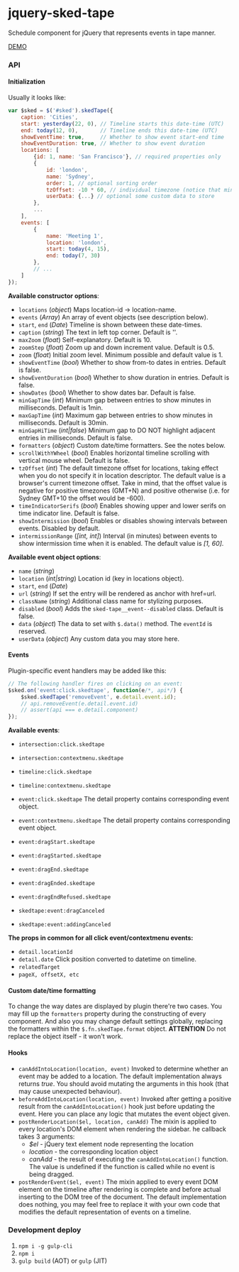 # jquery-sked-tape
Schedule component for jQuery that represents events in tape manner.

[DEMO](https://lexkrstn.github.io/jquery-sked-tape/)

### API

#### Initialization

Usually it looks like:
```javascript
var $sked = $('#sked').skedTape({
    caption: 'Cities',
    start: yesterday(22, 0), // Timeline starts this date-time (UTC)
    end: today(12, 0),       // Timeline ends this date-time (UTC)
    showEventTime: true,     // Whether to show event start-end time
    showEventDuration: true, // Whether to show event duration
    locations: [
        {id: 1, name: 'San Francisco'}, // required properties only
        {
            id: 'london',
            name: 'Sydney',
            order: 1, // optional sorting order
            tzOffset: -10 * 60, // individual timezone (notice that minus sign)
            userData: {...} // optional some custom data to store
        },
        ...
    ],
    events: [
        {
            name: 'Meeting 1',
            location: 'london',
            start: today(4, 15),
            end: today(7, 30)
        },
        // ...
    ]
});
```

**Available constructor options**:
- `locations` (_object_) Maps location-id -> location-name.
- `events` (_Array_) An array of event objects (see description below).
- `start`, `end` (_Date_) Timeline is shown between these date-times.
- `caption` (_string_) The text in left top corner. Default is ''.
- `maxZoom` (_float_) Self-explanatory. Default is 10.
- `zoomStep` (_float_) Zoom up and down increment value. Default is 0.5.
- `zoom` (_float_) Initial zoom level. Minimum possible and default value is 1.
- `showEventTime` (_bool_) Whether to show from-to dates in entries. Default is false.
- `showEventDuration` (_bool_) Whether to show duration in entries. Default is false.
- `showDates` (_bool_) Whether to show dates bar. Default is false.
- `minGapTime` (_int_) Minimum gap between entries to show minutes in milliseconds. Default is 1min. 
- `maxGapTime` (_int_) Maximum gap between entries to show minutes in milliseconds. Default is 30min.
- `minGapHiTime` (_int|false_) Minimum gap to DO NOT highlight adjacent entries in milliseconds. Default is false.
- `formatters` (_object_) Custom date/time formatters. See the notes below.
- `scrollWithYWheel` (_bool_) Enables horizontal timeline scrolling with vertical mouse wheel. Default is false.
- `tzOffset` (_int_) The default timezone offset for locations, taking effect when
  you do not specify it in location descriptor. The default value is a browser's
  current timezone offset. Take in mind, that the offset value is negative for
  positive timezones (GMT+N) and positive otherwise (i.e. for Sydney GMT+10 the
  offset would be -600).
- `timeIndicatorSerifs` (_bool_) Enables showing upper and lower serifs on time
  indicator line. Default is false.
- `showIntermission` (_bool_) Enables or disables showing intervals between
  events. Disabled by default.
- `intermissionRange` (_[int, int]_) Interval (in minutes) between events to
  show intermission time when it is enabled. The default value is _[1, 60]_.

**Available event object options**:
- `name` (_string_)
- `location` (_int|string_) Location id (key in locations object).
- `start`, `end` (_Date_)
- `url` (_string_) If set the entry will be rendered as anchor with href=url.
- `className` (_string_) Additional class name for stylizing purposes.
- `disabled` (_bool_) Adds the `sked-tape__event--disabled` class. Default is false.
- `data` (_object_) The data to set with `$.data()` method. The `eventId` is reserved.
- `userData` (_object_) Any custom data you may store here.

#### Events

Plugin-specific event handlers may be added like this:
```javascript
// The following handler fires on clicking on an event:
$sked.on('event:click.skedtape', function(e/*, api*/) {
    $sked.skedTape('removeEvent', e.detail.event.id);
    // api.removeEvent(e.detail.event.id)
    // assert(api === e.detail.component)
});
```

**Available events**:
- `intersection:click.skedtape`
- `intersection:contextmenu.skedtape`
- `timeline:click.skedtape`
- `timeline:contextmenu.skedtape`
- `event:click.skedtape` The detail property contains corresponding event object.
- `event:contextmenu.skedtape` The detail property contains corresponding event object.

- `event:dragStart.skedtape`
- `event:dragStarted.skedtape`
- `event:dragEnd.skedtape`
- `event:dragEnded.skedtape`
- `event:dragEndRefused.skedtape`
- `skedtape:event:dragCanceled`
- `skedtape:event:addingCanceled`

**The props in common for all click event/contextmenu events:**
- `detail.locationId`
- `detail.date` Click position converted to datetime on timeline.
- `relatedTarget`
- `pageX, offsetX, etc`

#### Custom date/time formatting

To change the way dates are displayed by plugin there're two cases. You may
fill up the `formatters` property during the constructing of every component.
And also you may change default settings globally, replacing the formatters
within the `$.fn.skedTape.format` object. **ATTENTION** Do not replace the
object itself - it won't work.


#### Hooks

- `canAddIntoLocation(location, event)` Invoked to determine whether an event
  may be added to a location. The default implementation always returns *true*.
  You should avoid mutating the arguments in this hook (that may cause
  unexpected behaviour).
- `beforeAddIntoLocation(location, event)` Invoked after getting a positive
  result from the `canAddIntoLocation()` hook just before updating the event.
  Here you can place any logic that mutates the event object given.
- `postRenderLocation($el, location, canAdd)` The mixin is applied to every
  location's DOM element when rendering the sidebar. he callback takes 3
  arguments: 
  - *$el* - jQuery text element node representing the location
  - *location* - the corresponding location object
  - *canAdd* - the result of executing the `canAddIntoLocation()` function.
	The value is undefined if the function is called while no event is being
    dragged.
- `postRenderEvent($el, event)` The mixin applied to every event DOM element
  on the timeline after rendering is complete and before actual inserting to the
  DOM tree of the document. The default implementation does nothing, you may feel
  free to replace it with your own code that modifies the default representation
  of events on a timeline.

### Development deploy
1. `npm i -g gulp-cli`
2. `npm i`
3. `gulp build` (AOT) or `gulp` (JIT)
